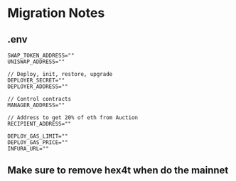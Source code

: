 # Migration Notes

## .env

```
SWAP_TOKEN_ADDRESS=""
UNISWAP_ADDRESS=""

// Deploy, init, restore, upgrade
DEPLOYER_SECRET=""
DEPLOYER_ADDRESS=""

// Control contracts
MANAGER_ADDRESS=""

// Address to get 20% of eth from Auction
RECIPIENT_ADDRESS=""

DEPLOY_GAS_LIMIT=""
DEPLOY_GAS_PRICE=""
INFURA_URL=""
```

## Make sure to remove hex4t when do the mainnet 